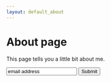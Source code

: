 ```yaml
---
layout: default_about
---
```


# About page

This page tells you a little bit about me.

<form>
 <input id="myform" type="text" name="in" value="email address" onsubmit="javascript:alert(in);" />
 <button type="submit">Submit</button>
</form>

